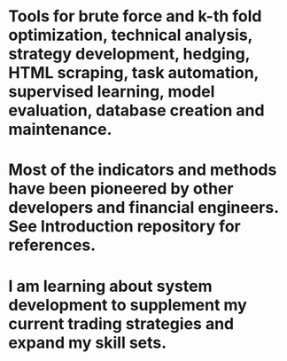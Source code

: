 # Tools for brute force and k-th fold optimization, technical analysis, strategy development, hedging, HTML scraping, task automation, supervised learning, model evaluation, database creation and maintenance.
# Most of the indicators and methods have been pioneered by other developers and financial engineers. See Introduction repository for references.
# I am learning about system development to supplement my current trading strategies and expand my skill sets.
